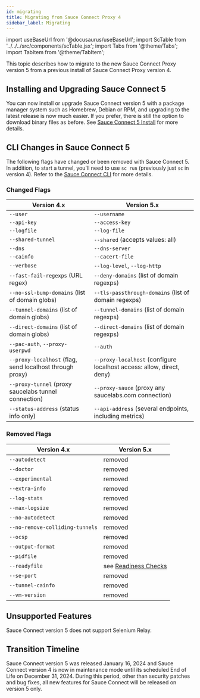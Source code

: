 ```yaml
---
id: migrating
title: Migrating from Sauce Connect Proxy 4
sidebar_label: Migrating
---
```


import useBaseUrl from '@docusaurus/useBaseUrl';
import ScTable from '../../../src/components/scTable.jsx';
import Tabs from '@theme/Tabs';
import TabItem from '@theme/TabItem';

This topic describes how to migrate to the new Sauce Connect Proxy version 5 from a previous install of Sauce Connect Proxy version 4.

## Installing and Upgrading Sauce Connect 5

You can now install or upgrade Sauce Connect version 5 with a package manager system such as Homebrew, Debian or RPM, and upgrading to the latest release is now much easier. If you prefer, there is still the option to download binary files as before. See [Sauce Connect 5 Install](/secure-connections/sauce-connect-5/installation/) for more details. 

## CLI Changes in Sauce Connect 5

The following flags have changed or been removed with Sauce Connect 5. In addition, to start a tunnel, you'll need to use `sc run` (previously just `sc` in version 4). Refer to the [Sauce Connect CLI](/dev/cli/sauce-connect-proxy) for more details.

### Changed Flags

| Version 4.x | Version 5.x |
| ----------- | ----------- |
| `--user` | `--username` |
| `--api-key` | `--access-key` |
| `--logfile` | `--log-file` |
| `--shared-tunnel` | `--shared` (accepts values: all) |
| `--dns` | `--dns-server` |
| `--cainfo` | `--cacert-file` |
| `--verbose` | `--log-level`, `--log-http` |
| `--fast-fail-regexps` (URL regex) | `--deny-domains` (list of domain regexps) |
| `--no-ssl-bump-domains` (list of domain globs) | `--tls-passthrough-domains` (list of domain regexps) |
| `--tunnel-domains` (list of domain globs) | `--tunnel-domains` (list of domain regexps) |
| `--direct-domains` (list of domain globs) | `--direct-domains` (list of domain regexps) |
| `--pac-auth`, `--proxy-userpwd` | `--auth` |
| `--proxy-localhost` (flag, send localhost through proxy) | `--proxy-localhost` (configure localhost access: allow, direct, deny) |
| `--proxy-tunnel` (proxy saucelabs tunnel connection) | `--proxy-sauce` (proxy any saucelabs.com connection) |
| `--status-address` (status info only) | `--api-address` (several endpoints, including metrics) |

### Removed Flags

| Version 4.x | Version 5.x |
| ----------- | ----------- |
| `--autodetect` | removed |
| `--doctor` | removed |
| `--experimental` | removed |
| `--extra-info` | removed |
| `--log-stats` | removed |
| `--max-logsize` | removed |
| `--no-autodetect` | removed |
| `--no-remove-colliding-tunnels` | removed |
| `--ocsp` | removed |
| `--output-format` | removed |
| `--pidfile` | removed |
| `--readyfile` | see [Readiness Checks](/secure-connections/sauce-connect-5/operation/readiness-checks/) |
| `--se-port` | removed |
| `--tunnel-cainfo` | removed |
| `--vm-version` | removed |

## Unsupported Features

Sauce Connect version 5 does not support Selenium Relay.

## Transition Timeline

Sauce Connect version 5 was released January 16, 2024 and Sauce Connect version 4 is now in maintenance mode until its scheduled End of Life on December 31, 2024. During this period, other than security patches and bug fixes, all new features for Sauce Connect will be released on version 5 only.
